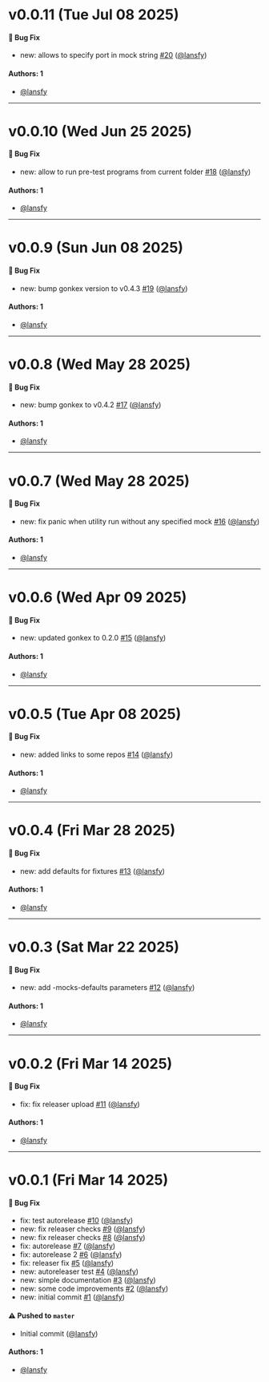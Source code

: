 # v0.0.11 (Tue Jul 08 2025)

#### 🐛 Bug Fix

- new: allows to specify port in mock string [#20](https://github.com/lansfy/gonkex-cli/pull/20) ([@lansfy](https://github.com/lansfy))

#### Authors: 1

- [@lansfy](https://github.com/lansfy)

---

# v0.0.10 (Wed Jun 25 2025)

#### 🐛 Bug Fix

- new: allow to run pre-test programs from current folder [#18](https://github.com/lansfy/gonkex-cli/pull/18) ([@lansfy](https://github.com/lansfy))

#### Authors: 1

- [@lansfy](https://github.com/lansfy)

---

# v0.0.9 (Sun Jun 08 2025)

#### 🐛 Bug Fix

- new: bump gonkex version to v0.4.3 [#19](https://github.com/lansfy/gonkex-cli/pull/19) ([@lansfy](https://github.com/lansfy))

#### Authors: 1

- [@lansfy](https://github.com/lansfy)

---

# v0.0.8 (Wed May 28 2025)

#### 🐛 Bug Fix

- new: bump gonkex to v0.4.2 [#17](https://github.com/lansfy/gonkex-cli/pull/17) ([@lansfy](https://github.com/lansfy))

#### Authors: 1

- [@lansfy](https://github.com/lansfy)

---

# v0.0.7 (Wed May 28 2025)

#### 🐛 Bug Fix

- new: fix panic when utility run without any specified mock [#16](https://github.com/lansfy/gonkex-cli/pull/16) ([@lansfy](https://github.com/lansfy))

#### Authors: 1

- [@lansfy](https://github.com/lansfy)

---

# v0.0.6 (Wed Apr 09 2025)

#### 🐛 Bug Fix

- new: updated gonkex to 0.2.0 [#15](https://github.com/lansfy/gonkex-cli/pull/15) ([@lansfy](https://github.com/lansfy))

#### Authors: 1

- [@lansfy](https://github.com/lansfy)

---

# v0.0.5 (Tue Apr 08 2025)

#### 🐛 Bug Fix

- new: added links to some repos [#14](https://github.com/lansfy/gonkex-cli/pull/14) ([@lansfy](https://github.com/lansfy))

#### Authors: 1

- [@lansfy](https://github.com/lansfy)

---

# v0.0.4 (Fri Mar 28 2025)

#### 🐛 Bug Fix

- new: add defaults for fixtures [#13](https://github.com/lansfy/gonkex-cli/pull/13) ([@lansfy](https://github.com/lansfy))

#### Authors: 1

- [@lansfy](https://github.com/lansfy)

---

# v0.0.3 (Sat Mar 22 2025)

#### 🐛 Bug Fix

- new: add -mocks-defaults parameters [#12](https://github.com/lansfy/gonkex-cli/pull/12) ([@lansfy](https://github.com/lansfy))

#### Authors: 1

- [@lansfy](https://github.com/lansfy)

---

# v0.0.2 (Fri Mar 14 2025)

#### 🐛 Bug Fix

- fix: fix releaser upload [#11](https://github.com/lansfy/gonkex-cli/pull/11) ([@lansfy](https://github.com/lansfy))

#### Authors: 1

- [@lansfy](https://github.com/lansfy)

---

# v0.0.1 (Fri Mar 14 2025)

#### 🐛 Bug Fix

- fix: test autorelease [#10](https://github.com/lansfy/gonkex-cli/pull/10) ([@lansfy](https://github.com/lansfy))
- new: fix releaser checks [#9](https://github.com/lansfy/gonkex-cli/pull/9) ([@lansfy](https://github.com/lansfy))
- new: fix releaser checks [#8](https://github.com/lansfy/gonkex-cli/pull/8) ([@lansfy](https://github.com/lansfy))
- fix: autorelease [#7](https://github.com/lansfy/gonkex-cli/pull/7) ([@lansfy](https://github.com/lansfy))
- fix: autorelease 2 [#6](https://github.com/lansfy/gonkex-cli/pull/6) ([@lansfy](https://github.com/lansfy))
- fix: releaser fix [#5](https://github.com/lansfy/gonkex-cli/pull/5) ([@lansfy](https://github.com/lansfy))
- new: autoreleaser test [#4](https://github.com/lansfy/gonkex-cli/pull/4) ([@lansfy](https://github.com/lansfy))
- new: simple documentation [#3](https://github.com/lansfy/gonkex-cli/pull/3) ([@lansfy](https://github.com/lansfy))
- new: some code improvements [#2](https://github.com/lansfy/gonkex-cli/pull/2) ([@lansfy](https://github.com/lansfy))
- new: initial commit [#1](https://github.com/lansfy/gonkex-cli/pull/1) ([@lansfy](https://github.com/lansfy))

#### ⚠️ Pushed to `master`

- Initial commit ([@lansfy](https://github.com/lansfy))

#### Authors: 1

- [@lansfy](https://github.com/lansfy)
